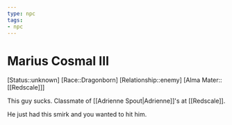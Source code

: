 ```yaml
---
type: npc
tags: 
- npc
---
```


# Marius Cosmal III

[Status::unknown]
[Race::Dragonborn]
[Relationship::enemy]
[Alma Mater::[[Redscale]]]

This guy sucks. Classmate of [[Adrienne Spout|Adrienne]]'s at [[Redscale]]. 

He just had this smirk and you wanted to hit him.